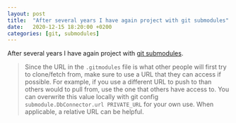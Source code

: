 ```yaml
---
layout: post
title:  "After several years I have again project with git submodules"
date:   2020-12-15 18:20:00 +0200
categories: [git, submodules]
---
```

After several years I have again project with [git submodules](https://git-scm.com/book/en/v2/Git-Tools-Submodules).

> Since the URL in the `.gitmodules` file is what other people will first try to clone/fetch from, make sure to use a URL that they can access if possible. For example, if you use a different URL to push to than others would to pull from, use the one that others have access to. You can overwrite this value locally with git config `submodule.DbConnector.url PRIVATE_URL` for your own use. When applicable, a relative URL can be helpful.

